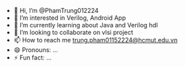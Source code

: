 - 👋 Hi, I’m @PhamTrung012224
- 👀 I’m interested in Verilog, Android App 
- 🌱 I’m currently learning about Java and Verilog hdl
- 💞️ I’m looking to collaborate on vlsi project
- 📫 How to reach me trung.pham01152224@hcmut.edu.vn
- 😄 Pronouns: ...
- ⚡ Fun fact: ...

<!---
PhamTrung012224/PhamTrung012224 is a ✨ special ✨ repository because its `README.md` (this file) appears on your GitHub profile.
You can click the Preview link to take a look at your changes.
--->
